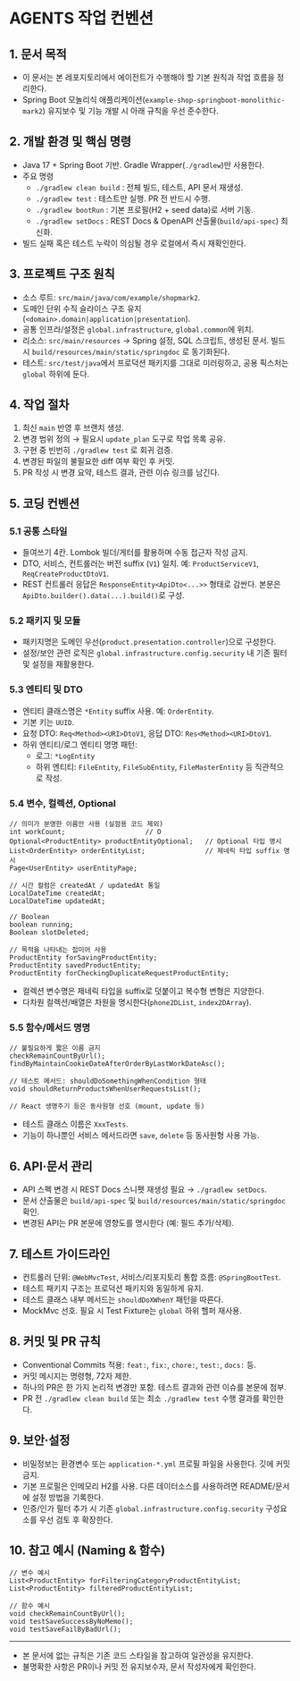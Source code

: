 # AGENTS 작업 컨벤션

## 1. 문서 목적
- 이 문서는 본 레포지토리에서 에이전트가 수행해야 할 기본 원칙과 작업 흐름을 정리한다.
- Spring Boot 모놀리식 애플리케이션(`example-shop-springboot-monolithic-mark2`) 유지보수 및 기능 개발 시 아래 규칙을 우선 준수한다.

## 2. 개발 환경 및 핵심 명령
- Java 17 + Spring Boot 기반. Gradle Wrapper(`./gradlew`)만 사용한다.
- 주요 명령
  - `./gradlew clean build` : 전체 빌드, 테스트, API 문서 재생성.
  - `./gradlew test` : 테스트만 실행. PR 전 반드시 수행.
  - `./gradlew bootRun` : 기본 프로필(H2 + seed data)로 서버 기동.
  - `./gradlew setDocs` : REST Docs & OpenAPI 산출물(`build/api-spec`) 최신화.
- 빌드 실패 혹은 테스트 누락이 의심될 경우 로컬에서 즉시 재확인한다.

## 3. 프로젝트 구조 원칙
- 소스 루트: `src/main/java/com/example/shopmark2`.
- 도메인 단위 수직 슬라이스 구조 유지 (`<domain>.domain|application|presentation`).
- 공통 인프라/설정은 `global.infrastructure`, `global.common`에 위치.
- 리소스: `src/main/resources` → Spring 설정, SQL 스크립트, 생성된 문서. 빌드시 `build/resources/main/static/springdoc` 로 동기화된다.
- 테스트: `src/test/java`에서 프로덕션 패키지를 그대로 미러링하고, 공용 픽스처는 `global` 하위에 둔다.

## 4. 작업 절차
1. 최신 `main` 반영 후 브랜치 생성.
2. 변경 범위 정의 → 필요시 `update_plan` 도구로 작업 목록 공유.
3. 구현 중 빈번히 `./gradlew test` 로 회귀 검증.
4. 변경된 파일의 불필요한 diff 여부 확인 후 커밋.
5. PR 작성 시 변경 요약, 테스트 결과, 관련 이슈 링크를 남긴다.

## 5. 코딩 컨벤션

### 5.1 공통 스타일
- 들여쓰기 4칸. Lombok 빌더/게터를 활용하며 수동 접근자 작성 금지.
- DTO, 서비스, 컨트롤러는 버전 suffix (`V1`) 일치. 예: `ProductServiceV1`, `ReqCreateProductDtoV1`.
- REST 컨트롤러 응답은 `ResponseEntity<ApiDto<...>>` 형태로 감싼다. 본문은 `ApiDto.builder().data(...).build()`로 구성.

### 5.2 패키지 및 모듈
- 패키지명은 도메인 우선(`product.presentation.controller`)으로 구성한다.
- 설정/보안 관련 로직은 `global.infrastructure.config.security` 내 기존 필터 및 설정을 재활용한다.

### 5.3 엔티티 및 DTO
- 엔티티 클래스명은 `*Entity` suffix 사용. 예: `OrderEntity`.
- 기본 키는 `UUID`.
- 요청 DTO: `Req<Method><URI>DtoV1`, 응답 DTO: `Res<Method><URI>DtoV1`.
- 하위 엔티티/로그 엔티티 명명 패턴:
  - 로그: `*LogEntity`
  - 하위 엔티티: `FileEntity`, `FileSubEntity`, `FileMasterEntity` 등 직관적으로 작성.

### 5.4 변수, 컬렉션, Optional
```
// 의미가 분명한 이름만 사용 (실험용 코드 제외)
int workCount;                    // O
Optional<ProductEntity> productEntityOptional;   // Optional 타입 명시
List<OrderEntity> orderEntityList;               // 제네릭 타입 suffix 명시
Page<UserEntity> userEntityPage;

// 시간 컬럼은 createdAt / updatedAt 통일
LocalDateTime createdAt;
LocalDateTime updatedAt;

// Boolean
boolean running;
Boolean slotDeleted;

// 목적을 나타내는 접미어 사용
ProductEntity forSavingProductEntity;
ProductEntity savedProductEntity;
ProductEntity forCheckingDuplicateRequestProductEntity;
```
- 컬렉션 변수명은 제네릭 타입을 suffix로 덧붙이고 복수형 변형은 지양한다.
- 다차원 컬렉션/배열은 차원을 명시한다(`phone2DList`, `index2DArray`).

### 5.5 함수/메서드 명명
```
// 불필요하게 짧은 이름 금지
checkRemainCountByUrl();
findByMaintainCookieDateAfterOrderByLastWorkDateAsc();

// 테스트 메서드: shouldDoSomethingWhenCondition 형태
void shouldReturnProductsWhenUserRequestsList();

// React 생명주기 등은 동사원형 선호 (mount, update 등)
```
- 테스트 클래스 이름은 `XxxTests`.
- 기능이 하나뿐인 서비스 메서드라면 `save`, `delete` 등 동사원형 사용 가능.

## 6. API·문서 관리
- API 스펙 변경 시 REST Docs 스니펫 재생성 필요 → `./gradlew setDocs`.
- 문서 산출물은 `build/api-spec` 및 `build/resources/main/static/springdoc` 확인.
- 변경된 API는 PR 본문에 영향도를 명시한다 (예: 필드 추가/삭제).

## 7. 테스트 가이드라인
- 컨트롤러 단위: `@WebMvcTest`, 서비스/리포지토리 통합 흐름: `@SpringBootTest`.
- 테스트 패키지 구조는 프로덕션 패키지와 동일하게 유지.
- 테스트 클래스 내부 메서드는 `shouldDoXWhenY` 패턴을 따른다.
- MockMvc 선호. 필요 시 Test Fixture는 `global` 하위 헬퍼 재사용.

## 8. 커밋 및 PR 규칙
- Conventional Commits 적용: `feat:`, `fix:`, `chore:`, `test:`, `docs:` 등.
- 커밋 메시지는 명령형, 72자 제한.
- 하나의 PR은 한 가지 논리적 변경만 포함. 테스트 결과와 관련 이슈를 본문에 첨부.
- PR 전 `./gradlew clean build` 또는 최소 `./gradlew test` 수행 결과를 확인한다.

## 9. 보안·설정
- 비밀정보는 환경변수 또는 `application-*.yml` 프로필 파일을 사용한다. 깃에 커밋 금지.
- 기본 프로필은 인메모리 H2를 사용. 다른 데이터소스를 사용하려면 README/문서에 설정 방법을 기록한다.
- 인증/인가 필터 추가 시 기존 `global.infrastructure.config.security` 구성요소를 우선 검토 후 확장한다.

## 10. 참고 예시 (Naming & 함수)
```
// 변수 예시
List<ProductEntity> forFilteringCategoryProductEntityList;
List<ProductEntity> filteredProductEntityList;

// 함수 예시
void checkRemainCountByUrl();
void testSaveSuccessByNoMemo();
void testSaveFailByBadUrl();
```

---
- 본 문서에 없는 규칙은 기존 코드 스타일을 참고하여 일관성을 유지한다.
- 불명확한 사항은 PR이나 커밋 전 유지보수자, 문서 작성자에게 확인한다.
